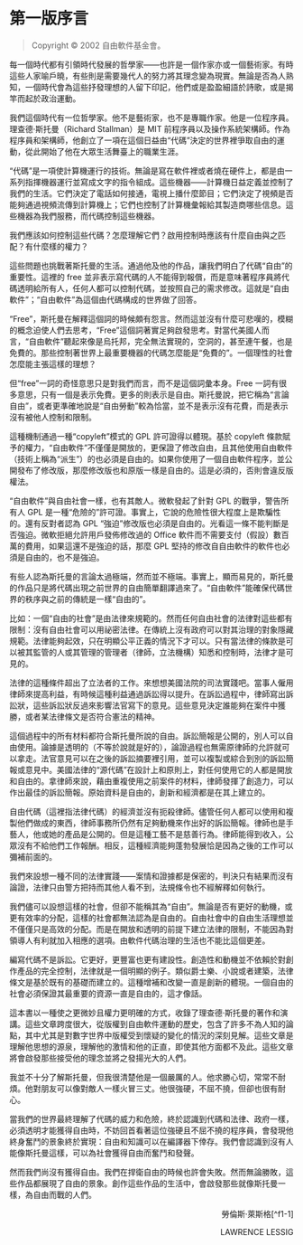 # 第一版序言

>Copyright © 2002 自由軟件基金會。

每一個時代都有引領時代發展的哲學家——也許是一個作家亦或一個藝術家。有時這些人家喻戶曉，有些則是需要幾代人的努力將其理念變為現實。無論是否為人熟知，一個時代會為這些抒發理想的人留下印記，他們或是盈盈細語於詩歌，或是揭竿而起於政治運動。

我們這個時代有一位哲學家。他不是藝術家，也不是專職作家。他是一位程序員。理查德·斯托曼（Richard Stallman）是 MIT 前程序員以及操作系統架構師。作為程序員和架構師，他創立了一項在這個日益由“代碼”決定的世界裡爭取自由的運動，從此開始了他在大眾生活舞臺上的職業生涯。

“代碼”是一項使計算機運行的技術。無論是寫在軟件裡或者燒在硬件上，都是由一系列指揮機器運行並寫成文字的指令組成。這些機器——計算機日益定義並控制了我們的生活。它們決定了電話如何接通，電視上播什麼節目；它們決定了視頻是否能夠通過視頻流傳到計算機上；它們也控制了計算機彙報給其製造商哪些信息。這些機器為我們服務，而代碼控制這些機器。

我們應該如何控制這些代碼？怎麼理解它們？啟用控制時應該有什麼自由與之匹配？有什麼樣的權力？

這些問題也挑戰著斯托曼的生活。通過他及他的作品，讓我們明白了代碼“自由”的重要性。這裡的 free 並非表示寫代碼的人不能得到報償，而是意味著程序員將代碼透明給所有人，任何人都可以控制代碼，並按照自己的需求修改。這就是“自由軟件”；“自由軟件”為這個由代碼構成的世界做了回答。

“Free”，斯托曼在解釋這個詞的時候頗有怨言。然而這並沒有什麼可悲嘆的，模糊的概念迫使人們去思考，“Free”這個詞著實足夠啟發思考。對當代美國人而言，“自由軟件”聽起來像是烏托邦，完全無法實現的，空洞的，甚至連午餐，也是免費的。那些控制著世界上最重要機器的代碼怎麼能是“免費的”。一個理性的社會怎麼能主張這樣的理想？

但“free”一詞的奇怪意思只是對我們而言，而不是這個詞彙本身。Free 一詞有很多意思，只有一個是表示免費。更多的則表示是自由。斯托曼說，把它稱為“言論自由”，或者更準確地說是“自由勞動”較為恰當，並不是表示沒有花費，而是表示沒有被他人控制和限制。

這種機制通過一種“copyleft”模式的 GPL 許可證得以體現。基於 copyleft 條款賦予的權力，“自由軟件”不僅僅是開放的，更保證了修改自由，且其他使用自由軟件（技術上稱為“派生”）的也必須是自由的。如果你使用了一個自由軟件程序，並公開發布了修改版，那麼修改版也和原版一樣是自由的。這是必須的，否則會違反版權法。

“自由軟件”與自由社會一樣，也有其敵人。微軟發起了針對 GPL 的戰爭，警告所有人 GPL 是一種“危險的”許可證。事實上，它說的危險性很大程度上是欺騙性的。還有反對者認為 GPL “強迫”修改版也必須是自由的。光看這一條不能判斷是否強迫。微軟拒絕允許用戶發佈修改過的 Office 軟件而不需要支付（假設）數百萬的費用，如果這還不是強迫的話，那麼 GPL 堅持的修改自自由軟件的軟件也必須是自由的，也不是強迫。

有些人認為斯托曼的言論太過極端，然而並不極端。事實上，顯而易見的，斯托曼的作品只是將代碼出現之前世界的自由簡單翻譯過來了。“自由軟件”能確保代碼世界的秩序與之前的傳統是一樣“自由的”。

比如：一個“自由的社會”是由法律來規範的。然而任何自由社會的法律對這些都有限制：沒有自由社會可以用祕密法律。在傳統上沒有政府可以對其治理的對象隱藏規範。法律能夠起效，只在明顯公平正義的情況下才可以。只有當法律的條款是可以被其監管的人或其管理的管理者（律師，立法機構）知悉和控制時，法律才是可見的。

法律的這種條件超出了立法者的工作。來想想美國法院的司法實踐吧。當事人僱用律師來提高利益，有時候這種利益通過訴訟得以提升。在訴訟過程中，律師寫出訴訟狀，這些訴訟狀反過來影響法官寫下的意見。這些意見決定誰能夠在案件中獲勝，或者某法律條文是否符合憲法的精神。

這個過程中的所有材料都符合斯托曼所說的自由。訴訟簡報是公開的，別人可以自由使用。論據是透明的（不等於說就是好的），論證過程也無需原律師的允許就可以拿走。法官意見可以在之後的訴訟摘要裡引用，並可以複製或綜合到別的訴訟簡報或意見中。美國法律的“源代碼”在設計上和原則上，對任何使用它的人都是開放和自由的。拿律師來說，藉由重複使用之前案件的材料，律師發揮了創造力，可以作出最佳的訴訟簡報。原始資料是自由的，創新和經濟都是在其上建立的。

自由代碼（這裡指法律代碼）的經濟並沒有扼殺律師。儘管任何人都可以使用和複製他們做成的東西，律師事務所仍然有足夠動機來作出好的訴訟簡報。律師也是手藝人，他或她的產品是公開的。但是這種工藝不是慈善行為。律師能得到收入，公眾沒有不給他們工作報酬。相反，這種經濟能夠蓬勃發展恰是因為之後的工作可以彌補前面的。

我們來設想一種不同的法律實踐——案情和證據都是保密的，判決只有結果而沒有論證，法律只由警方把持而其他人看不到，法規條令也不經解釋如何執行。

我們儘可以設想這樣的社會，但卻不能稱其為“自由”。無論是否有更好的動機，或更有效率的分配，這樣的社會都無法認為是自由的。自由社會中的自由生活理想並不僅僅只是高效的分配。而是在開放和透明的前提下建立法律的限制，不能因為對領導人有利就加入相應的選項。由軟件代碼治理的生活也不能比這個更差。

編寫代碼不是訴訟。它更好，更豐富也更有建設性。創造性和動機並不依賴於對創作產品的完全控制，法律就是一個明顯的例子。類似爵士樂、小說或者建築，法律條文是基於既有的基礎而建立的。這種增補和改變一直是創新的體現。一個自由的社會必須保證其最重要的資源一直是自由的，這才像話。

這本書以一種使之更微妙且權力更明確的方式，收錄了理查德·斯托曼的著作和演講。這些文章跨度很大，從版權到自由軟件運動的歷史，包含了許多不為人知的論點，其中尤其是對數字世界中版權受到懷疑的變化的情況的深刻見解。這些文章是理解他思想的源泉，理解他的激情和他的正直，即使其他方面都不及此。這些文章將會啟發那些接受他的理念並將之發揚光大的人們。

我並不十分了解斯托曼，但我很清楚他是一個嚴厲的人。他求勝心切，常常不耐煩。他對朋友可以像對敵人一樣火冒三丈。他很強硬，不屈不撓，但卻也很有耐心。

當我們的世界最終理解了代碼的威力和危險，終於認識到代碼和法律、政府一樣，必須透明才能獲得自由時，不妨回首看著這位強硬且不屈不撓的程序員，會發現他終身奮鬥的景象終於實現：自由和知識可以在編譯器下倖存。我們會認識到沒有人能像斯托曼這樣，可以為社會獲得自由而奮鬥和發聲。

然而我們尚沒有獲得自由。我們在捍衛自由的時候也許會失敗。然而無論勝敗，這些作品都展現了自由的景象。創作這些作品的生活中，會啟發那些就像斯托曼一樣，為自由而戰的人們。

<!--(pandoc)\(pandoc)-->  

<!--(pdf)\hfill\ (pdf)--> <!-- (pdf)--><p align="right"><!--(pdf) -->勞倫斯·萊斯格[^f1-1]<!-- (pdf)--></p><!--(pdf) -->

<!--(pdf)\hfill\ (pdf)--> <!-- (pdf)--><p align="right"><!--(pdf) -->LAWRENCE LESSIG<!-- (pdf)--></p><!--(pdf) -->

[^f1-1]: 勞倫斯·萊斯格（Lawrence Lessig），是一位美國學者暨學術與政治的行動主義者，哈佛法學院法學教授。他還是知識共享（Creative Commons）發起委員、軟件自由法律中心（SFLC）委員、陽光基金會諮詢委員與電子前哨基金會（EFF）前任委員。——譯者注

